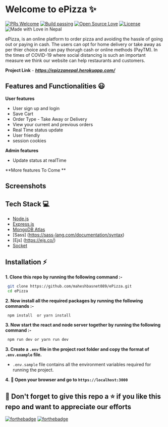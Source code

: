 # Welcome to ePizza ✨
[![PRs Welcome](https://img.shields.io/badge/PRs-welcome-brightgreen.svg?style=flat-square)](https://epizzanepal.herokuapp.com/)&nbsp;[![Build passing](https://img.shields.io/badge/Build-Passing-brightgreen.svg?style=flat-square)](https://epizzanepal.herokuapp.com/)&nbsp;[![Open Source Love](https://badges.frapsoft.com/os/v1/open-source.svg?v=102)](https://epizzanepal.herokuapp.com/)&nbsp;[![License](https://img.shields.io/badge/license-MIT-brightgreen)](https://epizzanepal.herokuapp.com/)&nbsp;![Made with Love in Nepal](https://madewithlove.org.in/badge.svg)

ePizza, is an online platform to order pizza and avoiding the hassle of going out or paying in cash. The users can opt for home delivery or take away as per thier choice and can pay thorugh cash or online methods (PayTM). In the times of COVID-19 where social distancing is such an important measure we think our website can help restaurants and customers.

**Project Link** - ***https://epizzanepal.herokuapp.com/***
<br />



## Features and Functionalities 😃
**User features**
 - User sign up and login
 - Save Cart
 - Order Type - Take Away or Delivery
 - View your current and previous orders
 - Real Time status update 
 - User friendly
 - session cookies
 
 **Admin features** 
 
 - Update status at realTime
 
 **More features To Come ** 

 ## Screenshots
 
## Tech Stack 💻

 - [Node.js](https://nodejs.org/en/)
 - [Express.js](https://expressjs.com/)
 - [MongoDB Atlas](https://www.mongodb.com/cloud/atlas)
 - [Sass] (https://sass-lang.com/documentation/syntax)
 - [Ejs] (https://ejs.co/)
 - [Socket](https://socket.io/)

## Installation :zap:

 **1. Clone this repo by running the following command :-**
 ```bash
  git clone https://github.com/maheshbasnet089/ePizza.git
  cd ePizza
 ```
 
 **2. Now install all the required packages by running the following commands :-**
 ```bash
  npm install  or yarn install
 ```
 **3. Now start the react and node server together by running the following command :-**
 ```bash
  npm run dev or yarn run dev 
 ```
 **3. Create a `.env` file in the project root folder and copy the format of `.env.example` file.**

   - `.env.sample` file contains all the environment variables required for running the project.
   
   
 **4.** **🎉  Open your browser and go to  `https://localhost:3000`**

 
 
## 🤩 Don't forget to give this repo a ⭐ if you like this repo and want to appreciate our efforts
 

[![forthebadge](https://forthebadge.com/images/badges/built-with-love.svg)](https://forthebadge.com)
[![forthebadge](https://forthebadge.com/images/badges/built-by-developers.svg)](https://forthebadge.com)

